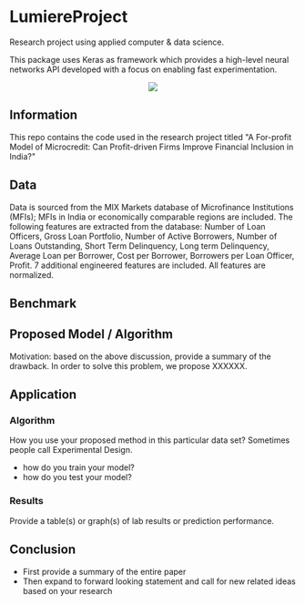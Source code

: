# LumiereProject

Research project using applied computer & data science. 

This package uses Keras as framework which provides a high-level neural networks API developed with a focus on enabling fast experimentation.

<p align="center">
  <img src="https://github.com/yiqiao-yin/YinsKerasNN/blob/master/pics/NNTraining.gif">
</p>

## Information

This repo contains the code used in the research project titled "A For-profit Model of Microcredit: Can Profit-driven Firms Improve Financial Inclusion in India?"

## Data
Data is sourced from the MIX Markets database of Microfinance Institutions (MFIs); MFIs in India or economically comparable regions are included.
The following features are extracted from the database: Number of Loan Officers, Gross Loan Portfolio, Number of Active Borrowers, Number of Loans Outstanding, Short Term Delinquency, Long term Delinquency, Average Loan per Borrower, Cost per Borrower, Borrowers per Loan Officer, Profit. 7 additional engineered features are included.
All features are normalized.

## Benchmark


## Proposed Model / Algorithm

Motivation: based on the above discussion, provide a summary of the drawback. In order to solve this problem, we propose XXXXXX. 

## Application

### Algorithm

How you use your proposed method in this particular data set? Sometimes people call Experimental Design.

- how do you train your model?
- how do you test your model? 

### Results

Provide a table(s) or graph(s) of lab results or prediction performance.

## Conclusion

- First provide a summary of the entire paper
- Then expand to forward looking statement and call for new related ideas based on your research
